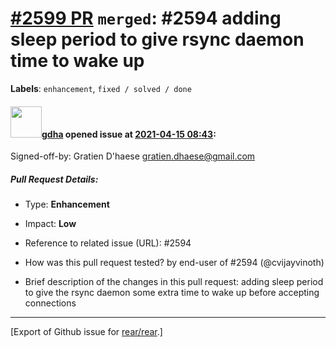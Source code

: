 [\#2599 PR](https://github.com/rear/rear/pull/2599) `merged`: \#2594 adding sleep period to give rsync daemon time to wake up
=============================================================================================================================

**Labels**: `enhancement`, `fixed / solved / done`

#### <img src="https://avatars.githubusercontent.com/u/888633?u=cdaeb31efcc0048d3619651aa18dd4b76e636b21&v=4" width="50">[gdha](https://github.com/gdha) opened issue at [2021-04-15 08:43](https://github.com/rear/rear/pull/2599):

Signed-off-by: Gratien D'haese <gratien.dhaese@gmail.com>

##### Pull Request Details:

-   Type: **Enhancement**

-   Impact: **Low**

-   Reference to related issue (URL): \#2594

-   How was this pull request tested? by end-user of
    \#2594 (@cvijayvinoth)

-   Brief description of the changes in this pull request: adding sleep
    period to give the rsync daemon some extra time to wake up before
    accepting connections

------------------------------------------------------------------------

\[Export of Github issue for
[rear/rear](https://github.com/rear/rear).\]
